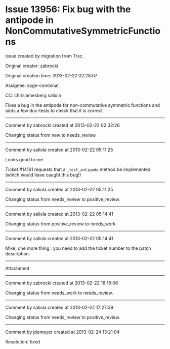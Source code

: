 # Issue 13956: Fix bug with the antipode in NonCommutativeSymmetricFunctions

Issue created by migration from Trac.

Original creator: zabrocki

Original creation time: 2013-02-22 02:28:07

Assignee: sage-combinat

CC:  chrisjamesberg saliola

Fixes a bug in the antipode for non-commutative symmetric functions and adds a few doc-tests to check that it is correct


---

Comment by zabrocki created at 2013-02-22 02:32:26

Changing status from new to needs_review.


---

Comment by saliola created at 2013-02-22 05:11:25

Looks good to me.

Ticket #14161 requests that a `_test_antipode` method be implemented (which would have caught this bug!)


---

Comment by saliola created at 2013-02-22 05:11:25

Changing status from needs_review to positive_review.


---

Comment by saliola created at 2013-02-22 05:14:41

Changing status from positive_review to needs_work.


---

Comment by saliola created at 2013-02-22 05:14:41

Mike, one more thing : you need to add the ticket number to the patch description.


---

Attachment


---

Comment by zabrocki created at 2013-02-22 16:16:06

Changing status from needs_work to needs_review.


---

Comment by saliola created at 2013-02-22 17:27:39

Changing status from needs_review to positive_review.


---

Comment by jdemeyer created at 2013-02-24 13:21:04

Resolution: fixed
